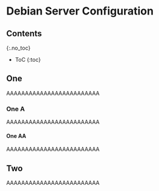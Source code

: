 # Debian Server Configuration

## Contents
{:.no_toc}
- ToC
{:toc}

## One
AAAAAAAAAAAAAAAAAAAAAAAAA

### One A
AAAAAAAAAAAAAAAAAAAAAAAAA

#### One AA
AAAAAAAAAAAAAAAAAAAAAAAAA

## Two
AAAAAAAAAAAAAAAAAAAAAAAAA
